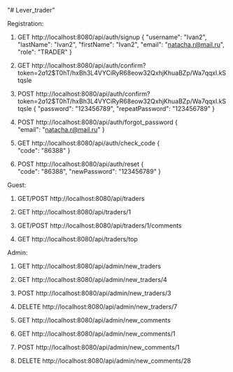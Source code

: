 "# Lever_trader" 

Registration:

1. GET http://localhost:8080/api/auth/signup
{  	"username": "Ivan2",
	"lastName": "Ivan2",
	"firstName": "Ivan2",
	"email": "natacha.r@mail.ru",
	"role": "TRADER"
    }
    
2. GET http://localhost:8080/api/auth/confirm?token=$2a$12$T0hT/hxBh3L4VYCiRyR68eow32QxhjKhuaBZp/Wa7qqxl.kStqsle

3. POST http://localhost:8080/api/auth/confirm?token=$2a$12$T0hT/hxBh3L4VYCiRyR68eow32QxhjKhuaBZp/Wa7qqxl.kStqsle
{  	"password": "123456789",
	"repeatPassword": "123456789"
    }
    
4. POST http://localhost:8080/api/auth/forgot_password
{  
    "email": "natacha.r@mail.ru"
    }
    
5. GET http://localhost:8080/api/auth/check_code
{  
    "code": "86388"
    }
    
6. POST http://localhost:8080/api/auth/reset
{  
    "code": "86388",
    "newPassword": "123456789"
    }
    
Guest:
1. GET/POST http://localhost:8080/api/traders

2. GET http://localhost:8080/api/traders/1

3. GET/POST http://localhost:8080/api/traders/1/comments

4. GET http://localhost:8080/api/traders/top

Admin:
1. GET http://localhost:8080/api/admin/new_traders

2. GET http://localhost:8080/api/admin/new_traders/4

3. POST http://localhost:8080/api/admin/new_traders/3

4. DELETE http://localhost:8080/api/admin/new_traders/7

5. GET http://localhost:8080/api/admin/new_comments

6. GET http://localhost:8080/api/admin/new_comments/1

7. POST http://localhost:8080/api/admin/new_comments/1

8. DELETE http://localhost:8080/api/admin/new_comments/28
